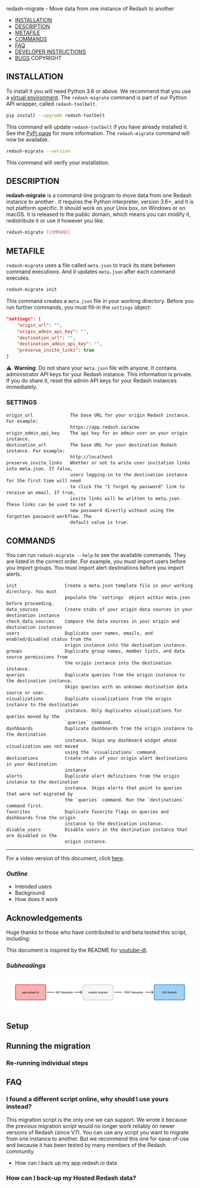 redash-migrate - Move data from one instance of Redash to another


- [INSTALLATION](#installation)
- [DESCRIPTION](#description)
- [METAFILE](#meta.json)
- [COMMANDS](#commands)
- [FAQ](#faq)
- [DEVELOPER INSTRUCTIONS](#developer-instructions)
- [BUGS](#bugs)
COPYRIGHT

## INSTALLATION

To install it you will need Python 3.6 or above. We recommend that you use a [virtual environment](https://pythonbasics.org/virtualenv/). The `redash-migrate` command is part of our Python API wrapper, called `redash-toolbelt`.

```bash
pip install --upgrade redash-toolbelt
```

This command will update `redash-toolbelt` if you have already installed it. See the [PyPi page](https://pypi.org/project/redash-toolbelt/) for more information. The `redash-migrate` command will now be available.

```bash
redash-migrate --version
```

This command will verify your installation.

## DESCRIPTION

**redash-migrate** is a command-line program to move data from one Redash instance to another . It requires the Python interpreter, version 3.6+, and it is not platform specific. It should work on your Unix box, on Windows or on macOS. It is released to the public domain, which means you can modify it, redistribute it or use it however you like.

```bash
redash-migrate [COMMAND]
```
## METAFILE

`redash-migrate` uses a file called `meta.json` to track its state between command executions. And it updates `meta.json` after each command executes. 

```bash
redash-migrate init
```

This command creates a `meta.json` file in your working directory. Before you run further commands, you must fill-in the `settings` object:

```json
"settings": {
    "origin_url": "",
    "origin_admin_api_key": "",
    "destination_url": "",
    "destination_admin_api_key": "",
    "preserve_invite_links": true
}
```

**⚠️&nbsp;&nbsp;Warning**:  Do not share your `meta.json` file with anyone. It contains administrator API keys for your Redash instance. This information is private. If you do share it, reset the admin API keys for your Redash instances immediately.


### SETTINGS
```text
origin_url              The base URL for your origin Redash instance. For example:
                        https://app.redash.io/acme
origin_admin_api_key    The api key for an admin user on your origin instance.
destination_url         The base URL for your destination Redash instance. For example:
                        http://localhost
preserve_invite_links   Whether or not to write user invitation links into meta.json. If false,
                        users logging-in to the destination instance for the first time will need
                        to click the "I forgot my password" link to receive an email. If true,
                        invite links will be written to meta.json. These links can be used to set a
                        new password directly without using the forgotten password workflow. The
                        default value is true.
```

## COMMANDS

You can run `redash-migrate --help` to see the available commands. They are listed in the correct order. For example, you must import users before you import groups. You must import alert destinations before you import alerts. 


```text
init                  Create a meta.json template file in your working directory. You must 
                      populate the `settings` object within meta.json before proceeding.
data_sources          Create stubs of your origin data sources in your destination instance
check_data_sources    Compare the data sources in your origin and destination instances
users                 Duplicate user names, emails, and enabled/disabled status from the
                      origin instance into the destination instance.
groups                Duplicate group names, member lists, and data source permissions from 
                      the origin instance into the destination instance.
queries               Duplicate queries from the origin instance to the destination instance.
                      Skips queries with an unknown destination data source or user.
visualizations        Duplicate visualizations from the origin instance to the destination
                      instance. Only duplicates visualizations for queries moved by the
                      `queries` command.
dashboards            Duplicate dashboards from the origin instance to the destination
                      instance. Skips any dashboard widget whose visualization was not moved
                      using the `visualizations` command.
destinations          Create stubs of your origin alert destinations in your destination
                      instance
alerts                Duplicate alert definitions from the origin instance to the destination
                      instance. Skips alerts that point to queries that were not migrated by
                      the `queries` command. Run the `destinations` command first.
favorites             Duplicate favorite flags on queries and dashboards from the origin 
                      instance to the destination instance.
disable_users         Disable users in the destination instance that are disabled in the
                      origin instance.
```


----------------------

For a video version of this document, click [here](#link-to-youtube-video).

### _Outline_
- Intended users
- Background
- How does it work

## Acknowledgements

Huge thanks to those who have contributed to and beta tested this script, including: 

This document is inspired by the README for [youtube-dl](https://github.com/ytdl-org/youtube-dl).

### _Subheadings_


![Migration Data Flow Diagram](redash-migrate-data-flow.png)




## Setup



## Running the migration


### Re-running individual steps


## FAQ

### I found a different script online, why should I use yours instead?

This migration script is the only one we can support. We wrote it because the previous migration script would no longer work reliably on newer versions of Redash (since V7). You can use any script you want to migrate from one instance to another. But we recommend this one for ease-of-use and because it has been tested by many members of the Redash community.
- How can I back up my app.redash.io data


### How can I back-up my Hosted Redash data?

